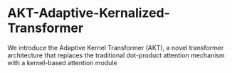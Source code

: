 # AKT-Adaptive-Kernalized-Transformer
We introduce the Adaptive Kernel Transformer (AKT), a novel transformer architecture that replaces the traditional dot-product attention mechanism with a kernel-based attention module
